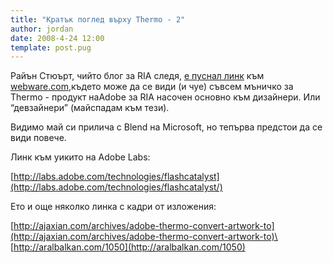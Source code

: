 ```yaml
---
title: "Кратък поглед върху Thermo - 2"
author: jordan
date: 2008-4-24 12:00
template: post.pug
---
```


Райън Стюърт, чийто блог за RIA следя, [е пуснал
линк](http://blog.digitalbackcountry.com/?p=1395 "Webware covers thermo")
към
[webware.com](http://www.webware.com/8301-1_109-9927291-2.html "Adobe shows thermo, new tool for "),където
може да се види (и чуе) съвсем мъничко за Thermo - продукт наAdobe за
RIA насочен основно към дизайнери. Или “девзайнери” (майспадам към
тези).

Видимо май си прилича с Blend на Microsoft, но тепърва предстои да се
види повече.

Линк към уикито на Adobe Labs:

[http://labs.adobe.com/technologies/flashcatalyst](http://labs.adobe.com/technologies/flashcatalyst/)

Ето и още няколко линка с кадри от изложения:

[http://ajaxian.com/archives/adobe-thermo-convert-artwork-to](http://ajaxian.com/archives/adobe-thermo-convert-artwork-to)\
[http://aralbalkan.com/1050](http://aralbalkan.com/1050)
